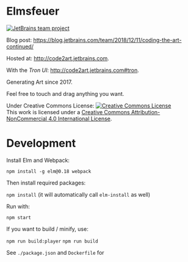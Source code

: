 # Elmsfeuer

[![JetBrains team project](http://jb.gg/badges/team.svg)](https://confluence.jetbrains.com/display/ALL/JetBrains+on+GitHub)

Blog post: https://blog.jetbrains.com/team/2018/12/11/coding-the-art-continued/

Hosted at: http://code2art.jetbrains.com.

With the _Tron UI_: http://code2art.jetbrains.com#tron.

Generating Art since 2017.

Feel free to touch and drag anything you want.

Under Creative Commons License: <a rel="license" href="http://creativecommons.org/licenses/by-nc/4.0/"><img alt="Creative Commons License" style="border-width:0" src="https://i.creativecommons.org/l/by-nc/4.0/80x15.png" /></a><br />This work is licensed under a <a rel="license" href="http://creativecommons.org/licenses/by-nc/4.0/">Creative Commons Attribution-NonCommercial 4.0 International License</a>.

# Development

Install Elm and Webpack:

`npm install -g elm@0.18 webpack`

Then install required packages:

`npm install` (it will automatically call `elm-install` as well)

Run with:

`npm start`

If you want to build / minify, use:

`npm run build:player`
`npm run build`

See `./package.json` and `Dockerfile` for
